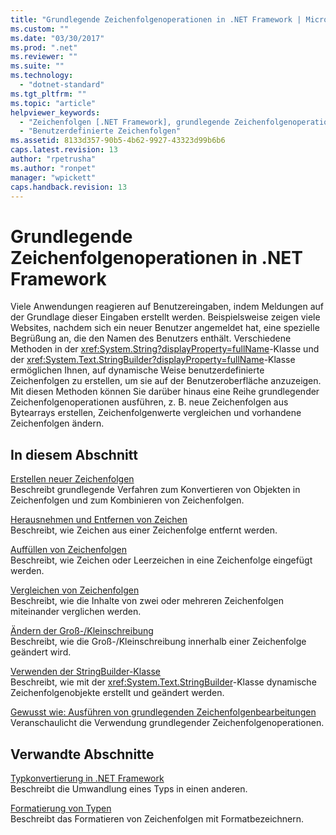 ```yaml
---
title: "Grundlegende Zeichenfolgenoperationen in .NET Framework | Microsoft Docs"
ms.custom: ""
ms.date: "03/30/2017"
ms.prod: ".net"
ms.reviewer: ""
ms.suite: ""
ms.technology: 
  - "dotnet-standard"
ms.tgt_pltfrm: ""
ms.topic: "article"
helpviewer_keywords: 
  - "Zeichenfolgen [.NET Framework], grundlegende Zeichenfolgenoperationen"
  - "Benutzerdefinierte Zeichenfolgen"
ms.assetid: 8133d357-90b5-4b62-9927-43323d99b6b6
caps.latest.revision: 13
author: "rpetrusha"
ms.author: "ronpet"
manager: "wpickett"
caps.handback.revision: 13
---
```

# Grundlegende Zeichenfolgenoperationen in .NET Framework
Viele Anwendungen reagieren auf Benutzereingaben, indem Meldungen auf der Grundlage dieser Eingaben erstellt werden.  Beispielsweise zeigen viele Websites, nachdem sich ein neuer Benutzer angemeldet hat, eine spezielle Begrüßung an, die den Namen des Benutzers enthält.  Verschiedene Methoden in der <xref:System.String?displayProperty=fullName>\-Klasse und der <xref:System.Text.StringBuilder?displayProperty=fullName>\-Klasse ermöglichen Ihnen, auf dynamische Weise benutzerdefinierte Zeichenfolgen zu erstellen, um sie auf der Benutzeroberfläche anzuzeigen.  Mit diesen Methoden können Sie darüber hinaus eine Reihe grundlegender Zeichenfolgenoperationen ausführen, z. B. neue Zeichenfolgen aus Bytearrays erstellen, Zeichenfolgenwerte vergleichen und vorhandene Zeichenfolgen ändern.  
  
## In diesem Abschnitt  
 [Erstellen neuer Zeichenfolgen](../../../docs/standard/base-types/creating-new.md)  
 Beschreibt grundlegende Verfahren zum Konvertieren von Objekten in Zeichenfolgen und zum Kombinieren von Zeichenfolgen.  
  
 [Herausnehmen und Entfernen von Zeichen](../../../docs/standard/base-types/trimming.md)  
 Beschreibt, wie Zeichen aus einer Zeichenfolge entfernt werden.  
  
 [Auffüllen von Zeichenfolgen](../../../docs/standard/base-types/padding.md)  
 Beschreibt, wie Zeichen oder Leerzeichen in eine Zeichenfolge eingefügt werden.  
  
 [Vergleichen von Zeichenfolgen](../../../docs/standard/base-types/comparing.md)  
 Beschreibt, wie die Inhalte von zwei oder mehreren Zeichenfolgen miteinander verglichen werden.  
  
 [Ändern der Groß\-\/Kleinschreibung](../../../docs/standard/base-types/changing-case.md)  
 Beschreibt, wie die Groß\-\/Kleinschreibung innerhalb einer Zeichenfolge geändert wird.  
  
 [Verwenden der StringBuilder\-Klasse](../../../docs/standard/base-types/stringbuilder.md)  
 Beschreibt, wie mit der <xref:System.Text.StringBuilder>\-Klasse dynamische Zeichenfolgenobjekte erstellt und geändert werden.  
  
 [Gewusst wie: Ausführen von grundlegenden Zeichenfolgenbearbeitungen](../../../docs/standard/base-types/basic-manipulations.md)  
 Veranschaulicht die Verwendung grundlegender Zeichenfolgenoperationen.  
  
## Verwandte Abschnitte  
 [Typkonvertierung in .NET Framework](../../../docs/standard/base-types/type-conversion.md)  
 Beschreibt die Umwandlung eines Typs in einen anderen.  
  
 [Formatierung von Typen](../../../docs/standard/base-types/formatting-types.md)  
 Beschreibt das Formatieren von Zeichenfolgen mit Formatbezeichnern.